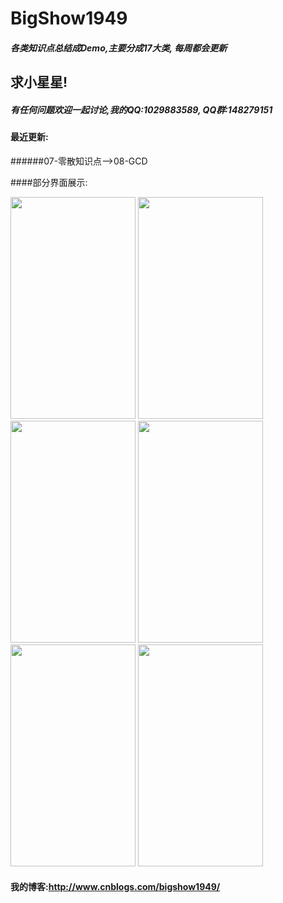 # BigShow1949

##### 各类知识点总结成Demo,主要分成17大类, 每周都会更新

## 求小星星!

##### 有任何问题欢迎一起讨论,我的QQ:1029883589, QQ群:148279151

#### 最近更新:
######07-零散知识点-->08-GCD


####部分界面展示:

<img src="http://images2015.cnblogs.com/blog/805854/201605/805854-20160505172615997-1988823651.png" width="200" height="355">

<img src="http://images2015.cnblogs.com/blog/805854/201605/805854-20160505172633857-1251018558.png" width="200" height="355">

<img src="http://images2015.cnblogs.com/blog/805854/201605/805854-20160505172640404-1874819359.png" width="200" height="355">

<img src="http://images2015.cnblogs.com/blog/805854/201605/805854-20160505172646372-1213574963.png" width="200" height="355">

<img src="http://images2015.cnblogs.com/blog/805854/201605/805854-20160505172655497-1329826097.png" width="200" height="355">

<img src="http://images2015.cnblogs.com/blog/805854/201605/805854-20160505172702029-553363367.png" width="200" height="355">



#### 我的博客:http://www.cnblogs.com/bigshow1949/  
